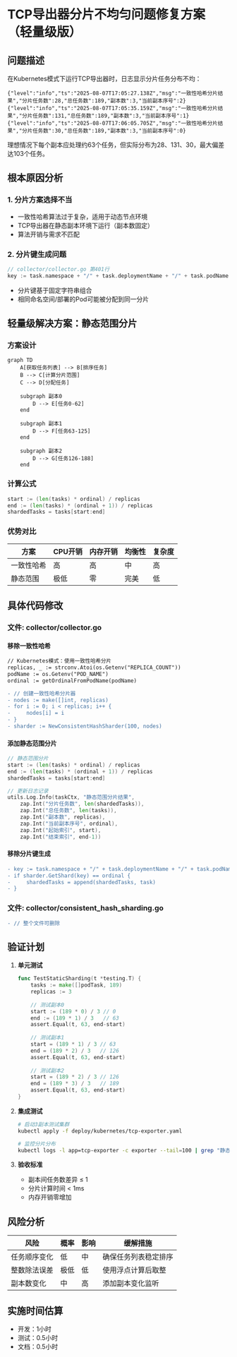# TCP导出器分片不均匀问题修复方案（轻量级版）

## 问题描述
在Kubernetes模式下运行TCP导出器时，日志显示分片任务分布不均：
```
{"level":"info","ts":"2025-08-07T17:05:27.138Z","msg":"一致性哈希分片结果","分片任务数":28,"总任务数":189,"副本数":3,"当前副本序号":2}
{"level":"info","ts":"2025-08-07T17:05:35.159Z","msg":"一致性哈希分片结果","分片任务数":131,"总任务数":189,"副本数":3,"当前副本序号":1}
{"level":"info","ts":"2025-08-07T17:06:05.705Z","msg":"一致性哈希分片结果","分片任务数":30,"总任务数":189,"副本数":3,"当前副本序号":0}
```
理想情况下每个副本应处理约63个任务，但实际分布为28、131、30，最大偏差达103个任务。

## 根本原因分析

### 1. 分片方案选择不当
- 一致性哈希算法过于复杂，适用于动态节点环境
- TCP导出器在静态副本环境下运行（副本数固定）
- 算法开销与需求不匹配

### 2. 分片键生成问题
```go
// collector/collector.go 第401行
key := task.namespace + "/" + task.deploymentName + "/" + task.podName
```
- 分片键基于固定字符串组合
- 相同命名空间/部署的Pod可能被分配到同一分片

## 轻量级解决方案：静态范围分片

### 方案设计
```mermaid
graph TD
    A[获取任务列表] --> B[排序任务]
    B --> C[计算分片范围]
    C --> D[分配任务]
    
    subgraph 副本0
        D --> E[任务0-62]
    end
    
    subgraph 副本1
        D --> F[任务63-125]
    end
    
    subgraph 副本2
        D --> G[任务126-188]
    end
```

### 计算公式
```go
start := (len(tasks) * ordinal) / replicas
end := (len(tasks) * (ordinal + 1)) / replicas
shardedTasks = tasks[start:end]
```

### 优势对比
| 方案 | CPU开销 | 内存开销 | 均衡性 | 复杂度 |
|------|---------|---------|--------|--------|
| 一致性哈希 | 高 | 高 | 中 | 高 |
| 静态范围 | 极低 | 零 | 完美 | 低 |

## 具体代码修改

### 文件: collector/collector.go

#### 移除一致性哈希
```diff
// Kubernetes模式：使用一致性哈希分片
replicas, _ := strconv.Atoi(os.Getenv("REPLICA_COUNT"))
podName := os.Getenv("POD_NAME")
ordinal := getOrdinalFromPodName(podName)

- // 创建一致性哈希分片器
- nodes := make([]int, replicas)
- for i := 0; i < replicas; i++ {
-     nodes[i] = i
- }
- sharder := NewConsistentHashSharder(100, nodes)
```

#### 添加静态范围分片
```go
// 静态范围分片
start := (len(tasks) * ordinal) / replicas
end := (len(tasks) * (ordinal + 1)) / replicas
shardedTasks = tasks[start:end]

// 更新日志记录
utils.Log.Info(taskCtx, "静态范围分片结果",
    zap.Int("分片任务数", len(shardedTasks)),
    zap.Int("总任务数", len(tasks)),
    zap.Int("副本数", replicas),
    zap.Int("当前副本序号", ordinal),
    zap.Int("起始索引", start),
    zap.Int("结束索引", end-1))
```

#### 移除分片键生成
```diff
- key := task.namespace + "/" + task.deploymentName + "/" + task.podName
- if sharder.GetShard(key) == ordinal {
-     shardedTasks = append(shardedTasks, task)
- }
```

### 文件: collector/consistent_hash_sharding.go
```diff
- // 整个文件可删除
```

## 验证计划

1. **单元测试**
   ```go
   func TestStaticSharding(t *testing.T) {
       tasks := make([]podTask, 189)
       replicas := 3
       
       // 测试副本0
       start := (189 * 0) / 3 // 0
       end := (189 * 1) / 3   // 63
       assert.Equal(t, 63, end-start)
       
       // 测试副本1
       start = (189 * 1) / 3 // 63
       end = (189 * 2) / 3   // 126
       assert.Equal(t, 63, end-start)
       
       // 测试副本2
       start = (189 * 2) / 3 // 126
       end = (189 * 3) / 3   // 189
       assert.Equal(t, 63, end-start)
   }
   ```

2. **集成测试**
   ```bash
   # 启动3副本测试集群
   kubectl apply -f deploy/kubernetes/tcp-exporter.yaml
   
   # 监控分片分布
   kubectl logs -l app=tcp-exporter -c exporter --tail=100 | grep "静态范围分片结果"
   ```

3. **验收标准**
   - 副本间任务数差异 ≤ 1
   - 分片计算时间 < 1ms
   - 内存开销零增加

## 风险分析

| 风险 | 概率 | 影响 | 缓解措施 |
|------|------|------|----------|
| 任务顺序变化 | 低 | 中 | 确保任务列表稳定排序 |
| 整数除法误差 | 极低 | 低 | 使用浮点计算后取整 |
| 副本数变化 | 中 | 高 | 添加副本变化监听 |

## 实施时间估算
- 开发：1小时
- 测试：0.5小时
- 文档：0.5小时